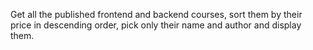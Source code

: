 Get all the published frontend and backend courses, sort them by their price in descending order, pick only their name and author and display them. 
